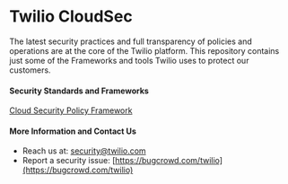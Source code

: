 # Twilio CloudSec
The latest security practices and full transparency of policies and operations are at the core of the Twilio platform. This repository contains just some of the Frameworks and tools Twilio uses to protect our customers.

#### Security Standards and Frameworks
[Cloud Security Policy Framework](cloud-sec-policy-framework.md)

#### More Information and Contact Us
- Reach us at: [security@twilio.com](mailto:security@twilio.com)
- Report a security issue: [https://bugcrowd.com/twilio](https://bugcrowd.com/twilio)
